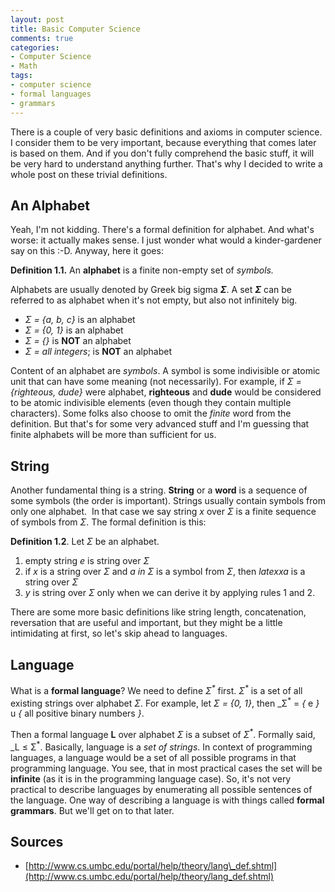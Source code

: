 ```yaml
---
layout: post
title: Basic Computer Science
comments: true
categories:
- Computer Science
- Math
tags:
- computer science
- formal languages
- grammars
---
```

There is a couple of very basic definitions and axioms in computer science. I
consider them to be very important, because everything that comes later is
based on them. And if you don't fully comprehend the basic stuff, it will be
very hard to understand anything further. That's why I decided to write a whole
post on these trivial definitions.

## An Alphabet

Yeah, I'm not kidding. There's a formal definition for alphabet. And what's
worse: it actually makes sense. I just wonder what would a kinder-gardener say
on this :-D. Anyway, here it goes:

**Definition 1.1.** An **alphabet** is a finite non-empty set of _symbols._

Alphabets are usually denoted by Greek big sigma _**Σ**_. A set _**Σ**_ can be
referred to as alphabet when it's not empty, but also not infinitely big.

- _Σ = {a, b, c}_ is an alphabet
- _Σ = {0, 1}_ is an alphabet
- _Σ = {}_ is **NOT** an alphabet
- _Σ = all integers_; is **NOT** an alphabet

Content of an alphabet are _symbols_. A symbol is some indivisible or atomic
unit that can have some meaning (not necessarily). For example, if _Σ =
{righteous, dude}_ were alphabet, **righteous** and **dude** would be
considered to be atomic indivisible elements (even though they contain multiple
characters). Some folks also choose to omit the _finite_ word from the
definition. But that's for some very advanced stuff and I'm guessing that
finite alphabets will be more than sufficient for us.

## String

Another fundamental thing is a string. **String** or a **word** is a sequence
of some symbols (the order is important). Strings usually contain symbols from
only one alphabet.  In that case we say string _x_ over _Σ_ is
a finite sequence of symbols from _Σ_. The formal definition is this:

**Definition 1.2**. Let _Σ_ be an alphabet.

1. empty string _e_ is string over _Σ_
2. if _x_ is a string over _Σ_ and  _a in Σ_ is a
symbol from _Σ_, then $latex xa$ is a string over _Σ_
3. _y_ is string over _Σ_ only when we can derive it by applying
rules 1 and 2.

There are some more basic definitions like string length, concatenation,
reversation that are useful and important, but they might be a little
intimidating at first, so let's skip ahead to languages.

## Language

What is a **formal language**? We need to define _Σ<sup>*</sup>_ first.
_Σ<sup>*</sup>_ is a set of all existing strings over alphabet _Σ_.
For example, let _Σ = {0, 1}_, then _Σ<sup>*</sup> = _{_ e _}_ u _{_ all
positive binary numbers _}_.

Then a formal language **L** over alphabet _Σ_ is a subset of
_Σ<sup>*</sup>_. Formally said, _L ≤ Σ<sup>*</sup>. Basically,
language is a _set of strings_. In context of programming languages, a language
would be a set of all possible programs in that programming language. You see,
that in most practical cases the set will be **infinite** (as it is in the
programming language case). So, it's not very practical to describe languages
by enumerating all possible sentences of the language. One way of describing a
language is with things called **formal grammars**. But we'll get on to that
later.

## Sources
- [http://www.cs.umbc.edu/portal/help/theory/lang\_def.shtml](http://www.cs.umbc.edu/portal/help/theory/lang_def.shtml)
